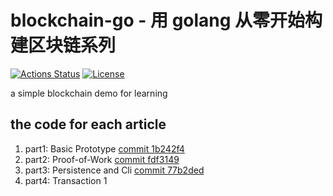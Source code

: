 # blockchain-go - 用 golang 从零开始构建区块链系列

[![Actions Status](https://github.com/sphierex/blockchain-go/workflows/CI/badge.svg)](https://github.com/sphierex/blockchain-go/actions)
[![License](https://img.shields.io/badge/license-MIT-blue.svg)](LICENSE)

a simple blockchain demo for learning

## the code for each article

1. part1: Basic Prototype [commit 1b242f4](https://github.com/sphierex/blockchain-go/commit/1b242f4c55de89e43f0fb7881e33c275b36cb048)
2. part2: Proof-of-Work [commit fdf3149](https://github.com/sphierex/blockchain-go/commit/fdf3149cf5a4b614ebaed5427d51b8451f946ca3)
3. part3: Persistence and Cli [commit 77b2ded](https://github.com/sphierex/blockchain-go/commit/77b2dededf8c9d069e82dd1d30ea19c9ff826e46)
4. part4: Transaction 1
